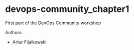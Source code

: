 # devops-community_chapter1
First part of the DevOps Community workshop

Authors:
* Artur Fijalkowski
